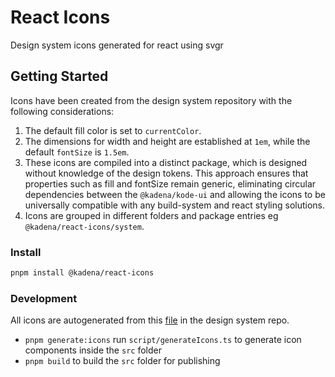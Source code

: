 # React Icons

Design system icons generated for react using svgr

## Getting Started

Icons have been created from the design system repository with the following
considerations:

1. The default fill color is set to `currentColor`.
2. The dimensions for width and height are established at `1em`, while the
   default `fontSize` is `1.5em`.
3. These icons are compiled into a distinct package, which is designed without
   knowledge of the design tokens. This approach ensures that properties such as
   fill and fontSize remain generic, eliminating circular dependencies between
   the `@kadena/kode-ui` and allowing the icons to be universally compatible
   with any build-system and react styling solutions.
4. Icons are grouped in different folders and package entries eg
   `@kadena/react-icons/system`.

### Install

```sh
pnpm install @kadena/react-icons
```

### Development

All icons are autogenerated from this [file][1] in the design system repo.

- `pnpm generate:icons` run `script/generateIcons.ts` to generate icon
  components inside the `src` folder
- `pnpm build` to build the `src` folder for publishing

[1]:
  https://github.com/kadena-community/design-system/blob/main/tokens/foundation/icon/svg.tokens.json
